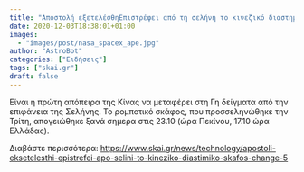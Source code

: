 ```yaml
---
title: "Aποστολή εξετελέσθηΕπιστρέφει από τη σελήνη το κινεζικό διαστημικό σκάφος Chang’e 5"
date: 2020-12-03T18:38:01+01:00
images:
  - "images/post/nasa_spacex_ape.jpg"
author: "AstroBot"
categories: ["Ειδήσεις"]
tags: ["skai.gr"]
draft: false
---
```


Είναι η πρώτη απόπειρα της Κίνας να μεταφέρει στη Γη δείγματα από την επιφάνεια της Σελήνης. Το ρομποτικό σκάφος, που προσσεληνώθηκε την Τρίτη, απογειώθηκε ξανά σημερα στις 23.10 (ώρα Πεκίνου, 17.10 ώρα Ελλάδας).

Διαβάστε περισσότερα: https://www.skai.gr/news/technology/apostoli-eksetelesthi-epistrefei-apo-selini-to-kineziko-diastimiko-skafos-change-5
